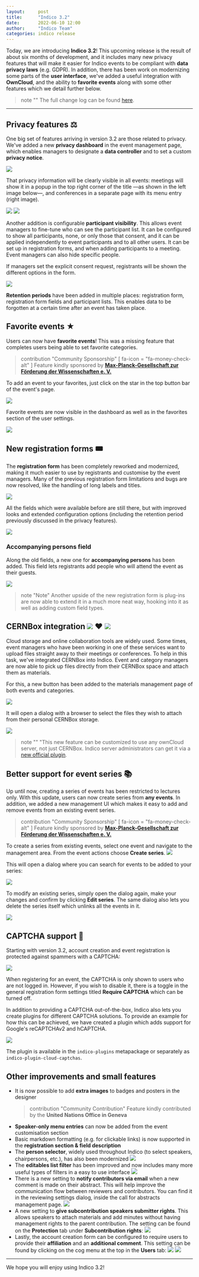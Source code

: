 ```yaml
---
layout:     post
title:      "Indico 3.2"
date:       2022-06-10 12:00
author:     "Indico Team"
categories: indico release
---
```


Today, we are introducing **Indico 3.2**! This upcoming release is the result of about six months of development, and it includes many new privacy features that will make it easier for Indico events to be compliant with **data privacy laws** (e.g. GDPR). In addition, there has been work on modernizing some parts of the **user interface**, we've added a useful integration with **OwnCloud**, and the ability to **favorite events** along with some other features which we detail further below.

> note ""
> The full change log can be found [here](https://docs.getindico.io/en/latest/changelog/#version-3-2).

---

## Privacy features ⚖️

One big set of features arriving in version 3.2 are those related to privacy. We've added a new **privacy dashboard** in the event management page, which enables managers to designate a **data controller** and to set a custom **privacy notice**.

![](/assets/2022-06-10-indico-3-2-news/1-privacy-notice.png)

That privacy information will be clearly visible in all events: meetings will show it in a popup in the top right corner of the title —as shown in the left image below—, and conferences in a separate page with its menu entry (right image).

<div class="image-container">
  <img src="/assets/2022-06-10-indico-3-2-news/2-privacy-info-button.png" />
  <img src="/assets/2022-06-10-indico-3-2-news/3-privacy-info.png" />
</div>

Another addition is configurable **participant visibility**. This allows event managers to fine-tune who can see the participant list. It can be configured to show all participants, none, or only those that consent, and it can be applied independently to event participants and to all other users. It can be set up in registration forms, and when adding participants to a meeting. Event managers can also hide specific people.

If managers set the explicit consent request, registrants will be shown the different options in the form.

![](/assets/2022-06-10-indico-3-2-news/4-participant-visibility.png)

**Retention periods** have been added in multiple places: registration form, registration form fields and participant lists. This enables data to be forgotten at a certain time after an event has taken place.

## Favorite events ★

Users can now have **favorite events**! This was a missing feature that completes users being able to set favorite categories.

> contribution "Community Sponsorship" [ fa-icon = "fa-money-check-alt" ]
> Feature kindly sponsored by [**Max-Planck-Gesellschaft zur Förderung der Wissenschaften e. V.**](https://www.mpg.de/)

To add an event to your favorites, just click on the star in the top button bar of the event's page.

![](/assets/2022-06-10-indico-3-2-news/5-favorite-events.png)

Favorite events are now visible in the dashboard as well as in the favorites section of the user settings.

![](/assets/2022-06-10-indico-3-2-news/6-favorite-event-list.png)

## New registration forms 🎟️

The **registration form** has been completely reworked and modernized, making it much easier to use by registrants and customise by the event managers. Many of the previous registration form limitations and bugs are now resolved, like the handling of long labels and titles.

![](/assets/2022-06-10-indico-3-2-news/7-registration-form.png)

All the fields which were available before are still there, but with improved looks and extended configuration options (including the retention period previously discussed in the privacy features).

![](/assets/2022-06-10-indico-3-2-news/8-registration-form-fields.png)

### Accompanying persons field

Along the old fields, a new one for **accompanying persons** has been added. This field lets registrants add people who will attend the event as their guests.

![](/assets/2022-06-10-indico-3-2-news/9-accompanying-persons-field.png)

> note "Note"
> Another upside of the new registration form is plug-ins are now able to extend it in a much more neat way, hooking into it as well as adding custom field types.

<h2 id="cernbox-integration" class="emoji-title">
  CERNBox integration
  <img class="emoji" src="/assets/2022-06-10-indico-3-2-news/indico.png" />
  ❤️
  <img class="emoji" src="/assets/2022-06-10-indico-3-2-news/cernbox-chonky.png" />
</h2>

Cloud storage and online collaboration tools are widely used. Some times, event managers who have been working in one of these services want to upload files straight away to their meetings or conferences. To help in this task, we've integrated CERNBox into Indico. Event and category managers are now able to pick up files directly from their CERNBox space and attach them as materials.

For this, a new button has been added to the materials management page of both events and categories.

![](/assets/2022-06-10-indico-3-2-news/10-cernbox-button.png)

It will open a dialog with a browser to select the files they wish to attach from their personal CERNBox storage.

![](/assets/2022-06-10-indico-3-2-news/11-cernbox-dialog.png)

> note ""
> "This new feature can be customized to use any ownCloud server, not just CERNBox. Indico server administrators can get it via a [new official plugin](https://github.com/indico/indico-plugins/tree/master/owncloud).

## Better support for event series 📚

Up until now, creating a series of events has been restricted to lectures only. With this update, users can now create series from **any events**. In addition, we added a new management UI which makes it easy to add and remove events from an existing event series.

> contribution "Community Sponsorship" [ fa-icon = "fa-money-check-alt" ]
> Feature kindly sponsored by [**Max-Planck-Gesellschaft zur Förderung der Wissenschaften e. V.**](https://www.mpg.de/)


To create a series from existing events, select one event and navigate to the management area. From the event actions choose **Create series**.
![](/assets/2022-06-10-indico-3-2-news/15-event-series-button.png)

This will open a dialog where you can search for events to be added to your series:

![](/assets/2022-06-10-indico-3-2-news/16-create-event-series.png)

To modify an existing series, simply open the dialog again, make your changes and confirm by clicking **Edit series**. The same dialog also lets you delete the series itself which unlinks all the events in it. 

![](/assets/2022-06-10-indico-3-2-news/17-edit-event-series.png)

## CAPTCHA support 🤖

Starting with version 3.2, account creation and event registration is protected against spammers with a CAPTCHA:

![](/assets/2022-06-10-indico-3-2-news/21-captcha.png)

When registering for an event, the CAPTCHA is only shown to users who are not logged in. However, if you wish to disable it, there is a toggle in the general registration form settings titled **Require CAPTCHA** which can be turned off.

In addition to providing a CAPTCHA out-of-the-box, Indico also lets you create plugins for different CAPTCHA solutions. To provide an example for how this can be achieved, we have created a plugin which adds support for Google's reCAPTCHAv2 and hCAPTCHA.

![](/assets/2022-06-10-indico-3-2-news/22-recaptcha.png)

The plugin is available in the `indico-plugins` metapackage or separately as `indico-plugin-cloud-captchas`.

## Other improvements and small features

 * It is now possible to add **extra images** to badges and posters in the designer
   > contribution "Community Contribution"
   > Feature kindly contributed by the **United Nations Office in Geneva**
 * **Speaker-only menu entries** can now be added from the event customisation section
 * Basic markdown formatting (e.g. for clickable links) is now supported in the **registration section & field description**
 * The **person selector**, widely used throughout Indico (to select speakers, chairpersons, etc.), has also been modernized
   ![](/assets/2022-06-10-indico-3-2-news/13-personlink.png)
 * The **editables list filter** has been improved and now includes many more useful types of filters in a easy to use interface
   ![](/assets/2022-06-10-indico-3-2-news/12-editable-list-filters.png)
 * There is a new setting to **notify contributors via email** when a new comment is made on their abstract. This will help improve the communication flow between reviewers and contributors. You can find it in the reviewing settings dialog, inside the call for abstracts management page.
   ![](/assets/2022-06-10-indico-3-2-news/14-notify-contributor.png)
 * A new setting to **give subcontribution speakers submitter rights**. This allows speakers to attach materials and add minutes without having management rights to the parent contribution. The setting can be found on the **Protection** tab under **Subcontribution rights**:
   ![](/assets/2022-06-10-indico-3-2-news/18-subcontrib-rights.png)
 * Lastly, the account creation form can be configured to require users to provide their **affiliation** and an **additional comment**. This setting can be found by clicking on the cog menu at the top in the **Users** tab:
   ![](/assets/2022-06-10-indico-3-2-news/19-user-settings.png)
   ![](/assets/2022-06-10-indico-3-2-news/20-mandatory-fields.png)
---

We hope you will enjoy using Indico 3.2!
